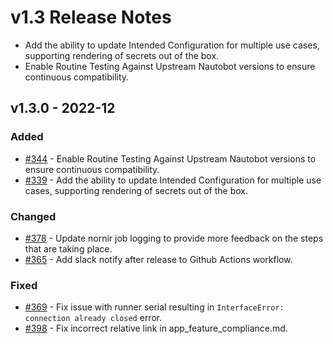 # v1.3 Release Notes

- Add the ability to update Intended Configuration for multiple use cases, supporting rendering of secrets out of the box.
- Enable Routine Testing Against Upstream Nautobot versions to ensure continuous compatibility.

## v1.3.0 - 2022-12

### Added

- [#344](https://github.com/nautobot/nautobot-plugin-golden-config/issues/344) - Enable Routine Testing Against Upstream Nautobot versions to ensure continuous compatibility.
- [#339](https://github.com/nautobot/nautobot-plugin-golden-config/issues/339) - Add the ability to update Intended Configuration for multiple use cases, supporting rendering of secrets out of the box.

### Changed

- [#378](https://github.com/nautobot/nautobot-plugin-golden-config/issues/378) - Update nornir job logging to provide more feedback on the steps that are taking place.
- [#365](https://github.com/nautobot/nautobot-plugin-golden-config/issues/365) - Add slack notify after release to Github Actions workflow.

### Fixed

- [#369](https://github.com/nautobot/nautobot-plugin-golden-config/issues/369) - Fix issue with runner serial resulting in `InterfaceError: connection already closed` error.
- [#398](https://github.com/nautobot/nautobot-plugin-golden-config/issues/398) - Fix incorrect relative link in app_feature_compliance.md.
